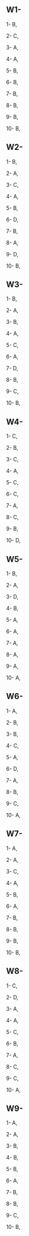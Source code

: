 ## W1-
1- B,

2- C,

3- A,

4- A,

5- B,

6- B,

7- B,

8- B,

9- B,

10- B,


## W2-

1- B,

2- A,

3- C,

4- A,

5- B,

6- D,

7- B,

8- A,

9- D,

10- B,


## W3-

1- B,

2- A,

3- B,

4- A,

5- C,

6- A,

7- D,

8- B,

9- C,

10- B,

## W4-

1- C,

2- B,

3- C,

4- A,

5- C,

6- C,

7- A,

8- C,

9- B,

10- D,

## W5-

1- B,

2- A,

3- D,

4- B,

5- A,

6- A,

7- A,

8- A,

9- A,

10- A,

## W6-

1- A,

2- B,

3- B,

4- C,

5- A,

6- D,

7- A,

8- B,

9- C,

10- A,

## W7-

1- A,

2- A,

3- C,

4- A,

5- B,

6- A,

7- B,

8- B,

9- B,

10- B,

## W8-

1- C,

2- D,

3- A,

4- A,

5- C,

6- B,

7- A,

8- C,

9- C,

10- A,

## W9-

1- A,

2- A,

3- B,

4- B,

5- B,

6- A,

7- B,

8- B,

9- C,

10- B,
